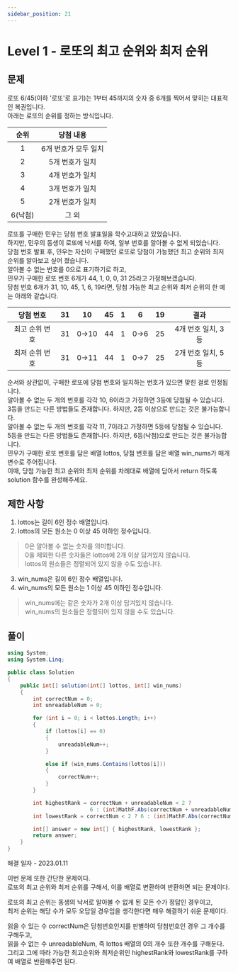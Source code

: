```yaml
---
sidebar_position: 21
---
```


# Level 1 - 로또의 최고 순위와 최저 순위

## 문제

로또 6/45(이하 '로또'로 표기)는 1부터 45까지의 숫자 중 6개를 찍어서 맞히는 대표적인 복권입니다.  <br/>
아래는 로또의 순위를 정하는 방식입니다.

|   순위  |       당첨 내용      |
|:-------:|:--------------------:|
|    1    | 6개 번호가 모두 일치 |
|    2    | 5개 번호가 일치      |
|    3    | 4개 번호가 일치      |
|    4    | 3개 번호가 일치      |
|    5    | 2개 번호가 일치      |
| 6(낙첨) | 그 외                |

로또를 구매한 민우는 당첨 번호 발표일을 학수고대하고 있었습니다. <br/>
하지만, 민우의 동생이 로또에 낙서를 하여, 일부 번호를 알아볼 수 없게 되었습니다. <br/>
당첨 번호 발표 후, 민우는 자신이 구매했던 로또로 당첨이 가능했던 최고 순위와 최저 순위를 알아보고 싶어 졌습니다.<br/>
알아볼 수 없는 번호를 0으로 표기하기로 하고, <br/>
민우가 구매한 로또 번호 6개가 44, 1, 0, 0, 31 25라고 가정해보겠습니다. <br/>
당첨 번호 6개가 31, 10, 45, 1, 6, 19라면, 당첨 가능한 최고 순위와 최저 순위의 한 예는 아래와 같습니다.


|    당첨 번호   | 31 |  10  | 45 | 1 |  6  | 19 |        결과        |
|:--------------:|:--:|:----:|:--:|:-:|:---:|:--:|:------------------:|
| 최고 순위 번호 | 31 | 0→10 | 44 | 1 | 0→6 | 25 | 4개 번호 일치, 3등 |
| 최저 순위 번호 | 31 | 0→11 | 44 | 1 | 0→7 | 25 | 2개 번호 일치, 5등 |

순서와 상관없이, 구매한 로또에 당첨 번호와 일치하는 번호가 있으면 맞힌 걸로 인정됩니다.<br/>
알아볼 수 없는 두 개의 번호를 각각 10, 6이라고 가정하면 3등에 당첨될 수 있습니다.<br/>
3등을 만드는 다른 방법들도 존재합니다. 하지만, 2등 이상으로 만드는 것은 불가능합니다.<br/>
알아볼 수 없는 두 개의 번호를 각각 11, 7이라고 가정하면 5등에 당첨될 수 있습니다.<br/>
5등을 만드는 다른 방법들도 존재합니다. 하지만, 6등(낙첨)으로 만드는 것은 불가능합니다.<br/>
민우가 구매한 로또 번호를 담은 배열 lottos, 당첨 번호를 담은 배열 win_nums가 매개변수로 주어집니다. <br/>
이때, 당첨 가능한 최고 순위와 최저 순위를 차례대로 배열에 담아서 return 하도록 solution 함수를 완성해주세요.

## 제한 사항

1. lottos는 길이 6인 정수 배열입니다.
2. lottos의 모든 원소는 0 이상 45 이하인 정수입니다.
> 0은 알아볼 수 없는 숫자를 의미합니다.<br/>
> 0을 제외한 다른 숫자들은 lottos에 2개 이상 담겨있지 않습니다.<br/>
> lottos의 원소들은 정렬되어 있지 않을 수도 있습니다.<br/>
3. win_nums은 길이 6인 정수 배열입니다.
4. win_nums의 모든 원소는 1 이상 45 이하인 정수입니다.
> win_nums에는 같은 숫자가 2개 이상 담겨있지 않습니다.<br/>
> win_nums의 원소들은 정렬되어 있지 않을 수도 있습니다.<br/>

## 풀이

```c#
using System;
using System.Linq;

public class Solution 
{
    public int[] solution(int[] lottos, int[] win_nums)
    {
        int correctNum = 0;
        int unreadableNum = 0;

        for (int i = 0; i < lottos.Length; i++)
        {
            if (lottos[i] == 0)
            {
                unreadableNum++;
            }

            else if (win_nums.Contains(lottos[i]))
            {
                correctNum++;
            }
        }

        int highestRank = correctNum + unreadableNum < 2 ? 
                          6 : (int)MathF.Abs(correctNum + unreadableNum - 6) + 1;
        int lowestRank = correctNum < 2 ? 6 : (int)MathF.Abs(correctNum - 6) + 1;

        int[] answer = new int[] { highestRank, lowestRank };
        return answer;
    }
}
```

해결 일자 - 2023.01.11

이번 문제 또한 간단한 문제이다.<br/>
로또의 최고 순위와 최저 순위를 구해서, 이를 배열로 변환하여 반환하면 되는 문제이다.

로또의 최고 순위는 동생의 낙서로 알아볼 수 없게 된 모든 수가 정답인 경우이고,<br/>
최저 순위는 해당 수가 모두 오답일 경우임을 생각한다면 매우 해결하기 쉬운 문제이다.

읽을 수 있는 수 correctNum은 당첨번호인지를 판별하여 당첨번호인 경우 그 개수를 구해두고,<br/>
읽을 수 없는 수 unreadableNum, 즉 lottos 배열의 0의 개수 또한 개수를 구해둔다.<br/>
그리고 그에 따라 가능한 최고순위와 최저순위인 highestRank와 lowestRank를 구하여 배열로 반환해주면 된다.